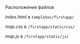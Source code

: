 Расположение файлов

*index.html* в `templates/firstapp/`

*map.css* в `/firstapp/static/css/`

*map.js* в `/firstapp/static/js/` 
